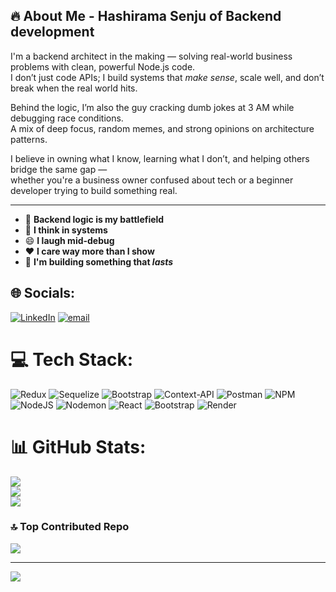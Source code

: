 ## 🔥 About Me - Hashirama Senju of Backend development

I'm a backend architect in the making — solving real-world business problems with clean, powerful Node.js code.  
I don’t just code APIs; I build systems that *make sense*, scale well, and don’t break when the real world hits.

Behind the logic, I’m also the guy cracking dumb jokes at 3 AM while debugging race conditions.  
A mix of deep focus, random memes, and strong opinions on architecture patterns.

I believe in owning what I know, learning what I don’t, and helping others bridge the same gap —  
whether you're a business owner confused about tech or a beginner developer trying to build something real.

---

- 🧠 **Backend logic is my battlefield**  
- 💼 **I think in systems**  
- 😄 **I laugh mid-debug**  
- ❤️ **I care way more than I show**  
- 👊 **I'm building something that *lasts***  


## 🌐 Socials:
[![LinkedIn](https://img.shields.io/badge/LinkedIn-%230077B5.svg?logo=linkedin&logoColor=white)](https://linkedin.com/in/vraj-gutam) [![email](https://img.shields.io/badge/Email-D14836?logo=gmail&logoColor=white)](mailto:gautamvraj1999@gmail.com) 

# 💻 Tech Stack:
![Redux](https://img.shields.io/badge/redux-%23593d88.svg?style=for-the-badge&logo=redux&logoColor=white) ![Sequelize](https://img.shields.io/badge/Sequelize-52B0E7?style=for-the-badge&logo=Sequelize&logoColor=white) ![Bootstrap](https://img.shields.io/badge/bootstrap-%238511FA.svg?style=for-the-badge&logo=bootstrap&logoColor=white) ![Context-API](https://img.shields.io/badge/Context--Api-000000?style=for-the-badge&logo=react) ![Postman](https://img.shields.io/badge/Postman-FF6C37?style=for-the-badge&logo=postman&logoColor=white) ![NPM](https://img.shields.io/badge/NPM-%23CB3837.svg?style=for-the-badge&logo=npm&logoColor=white) ![NodeJS](https://img.shields.io/badge/node.js-6DA55F?style=for-the-badge&logo=node.js&logoColor=white) ![Nodemon](https://img.shields.io/badge/NODEMON-%23323330.svg?style=for-the-badge&logo=nodemon&logoColor=%BBDEAD) ![React](https://img.shields.io/badge/react-%2320232a.svg?style=for-the-badge&logo=react&logoColor=%2361DAFB) ![Bootstrap](https://img.shields.io/badge/bootstrap-%238511FA.svg?style=for-the-badge&logo=bootstrap&logoColor=white) ![Render](https://img.shields.io/badge/Render-%46E3B7.svg?style=for-the-badge&logo=render&logoColor=white)
# 📊 GitHub Stats:
![](https://github-readme-stats.vercel.app/api?username=vrajgautam1&theme=dark&hide_border=false&include_all_commits=false&count_private=false)<br/>
![](https://nirzak-streak-stats.vercel.app/?user=vrajgautam1&theme=dark&hide_border=false)<br/>
![](https://github-readme-stats.vercel.app/api/top-langs/?username=vrajgautam1&theme=dark&hide_border=false&include_all_commits=false&count_private=false&layout=compact)

### 🔝 Top Contributed Repo
![](https://github-contributor-stats.vercel.app/api?username=vrajgautam1&limit=5&theme=dark&combine_all_yearly_contributions=true)

---
[![](https://visitcount.itsvg.in/api?id=vrajgautam1&icon=0&color=0)](https://visitcount.itsvg.in)

<!-- Proudly created with GPRM ( https://gprm.itsvg.in ) -->
